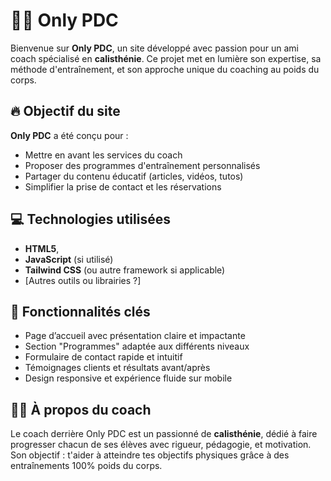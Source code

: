 # 🏋️‍♂️ Only PDC

Bienvenue sur **Only PDC**, un site développé avec passion pour un ami coach spécialisé en **calisthénie**. Ce projet met en lumière son expertise, sa méthode d'entraînement, et son approche unique du coaching au poids du corps.

## 🔥 Objectif du site

**Only PDC** a été conçu pour :

- Mettre en avant les services du coach
- Proposer des programmes d'entraînement personnalisés
- Partager du contenu éducatif (articles, vidéos, tutos)
- Simplifier la prise de contact et les réservations

## 💻 Technologies utilisées

- **HTML5**,
- **JavaScript** (si utilisé)
- **Tailwind CSS** (ou autre framework si applicable)
- [Autres outils ou librairies ?]

## 🧠 Fonctionnalités clés

- Page d’accueil avec présentation claire et impactante
- Section "Programmes" adaptée aux différents niveaux
- Formulaire de contact rapide et intuitif
- Témoignages clients et résultats avant/après
- Design responsive et expérience fluide sur mobile

## 🧑‍🏫 À propos du coach

Le coach derrière Only PDC est un passionné de **calisthénie**, dédié à faire progresser chacun de ses élèves avec rigueur, pédagogie, et motivation. Son objectif : t'aider à atteindre tes objectifs physiques grâce à des entraînements 100% poids du corps.